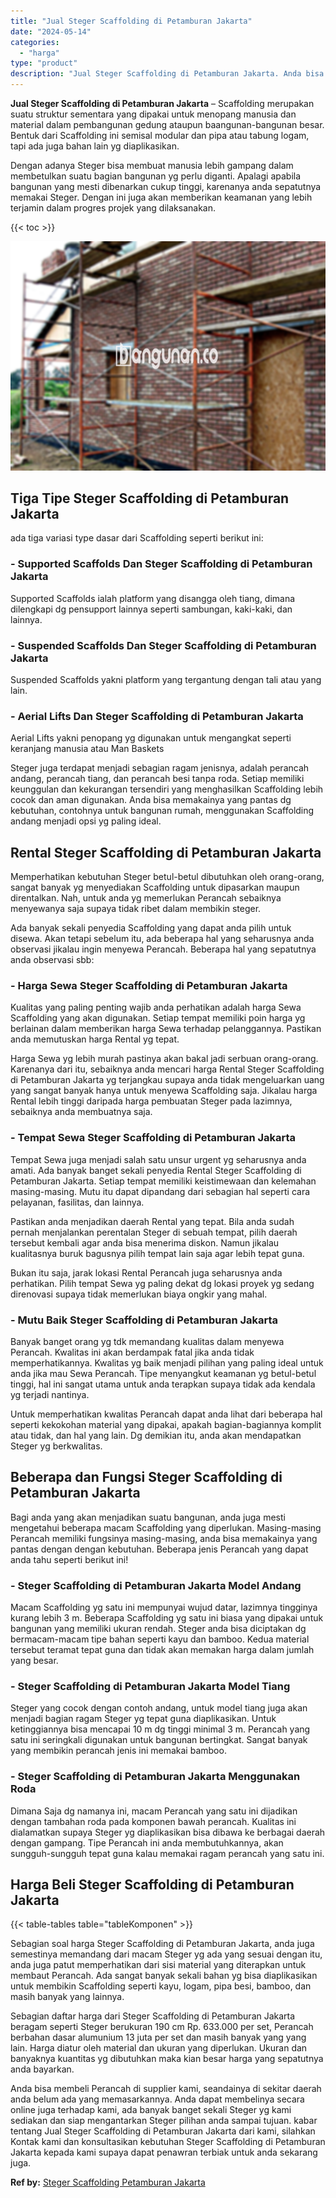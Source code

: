 ```yaml
---
title: "Jual Steger Scaffolding di Petamburan Jakarta"
date: "2024-05-14"
categories: 
  - "harga"
type: "product"
description: "Jual Steger Scaffolding di Petamburan Jakarta. Anda bisa membeli Perancah di supplier kami, seandainya di sekitar daerah anda belum ada yang memasarkannya. A..."
---
```


**Jual Steger Scaffolding di Petamburan Jakarta** – Scaffolding merupakan suatu struktur sementara yang dipakai untuk menopang manusia dan material dalam pembangunan gedung ataupun baangunan-bangunan besar. Bentuk dari Scaffolding ini semisal modular dan pipa atau tabung logam, tapi ada juga bahan lain yg diaplikasikan.

Dengan adanya Steger bisa membuat manusia lebih gampang dalam membetulkan suatu bagian bangunan yg perlu diganti. Apalagi apabila bangunan yang mesti dibenarkan cukup tinggi, karenanya anda sepatutnya memakai Steger. Dengan ini juga akan memberikan keamanan yang lebih terjamin dalam progres projek yang dilaksanakan.

{{< toc >}}

![Jual Steger Scaffolding di Petamburan Jakarta](/images/sewa-scaffolding-steger-20.png)

## Tiga Tipe Steger Scaffolding di Petamburan Jakarta

ada tiga variasi type dasar dari Scaffolding seperti berikut ini:

### \- Supported Scaffolds Dan Steger Scaffolding di Petamburan Jakarta

Supported Scaffolds ialah platform yang disangga oleh tiang, dimana dilengkapi dg pensupport lainnya seperti sambungan, kaki-kaki, dan lainnya.

### \- Suspended Scaffolds Dan Steger Scaffolding di Petamburan Jakarta

Suspended Scaffolds yakni platform yang tergantung dengan tali atau yang lain.

### \- Aerial Lifts Dan Steger Scaffolding di Petamburan Jakarta

Aerial Lifts yakni penopang yg digunakan untuk mengangkat seperti keranjang manusia atau Man Baskets

Steger juga terdapat menjadi sebagian ragam jenisnya, adalah perancah andang, perancah tiang, dan perancah besi tanpa roda. Setiap memiliki keunggulan dan kekurangan tersendiri yang menghasilkan Scaffolding lebih cocok dan aman digunakan. Anda bisa memakainya yang pantas dg kebutuhan, contohnya untuk bangunan rumah, menggunakan Scaffolding andang menjadi opsi yg paling ideal.

## Rental Steger Scaffolding di Petamburan Jakarta

Memperhatikan kebutuhan Steger betul-betul dibutuhkan oleh orang-orang, sangat banyak yg menyediakan Scaffolding untuk dipasarkan maupun direntalkan. Nah, untuk anda yg memerlukan Perancah sebaiknya menyewanya saja supaya tidak ribet dalam membikin steger.

Ada banyak sekali penyedia Scaffolding yang dapat anda pilih untuk disewa. Akan tetapi sebelum itu, ada beberapa hal yang seharusnya anda observasi jikalau ingin menyewa Perancah. Beberapa hal yang sepatutnya anda observasi sbb:

### \- Harga Sewa Steger Scaffolding di Petamburan Jakarta

Kualitas yang paling penting wajib anda perhatikan adalah harga Sewa Scaffolding yang akan digunakan. Setiap tempat memiliki poin harga yg berlainan dalam memberikan harga Sewa terhadap pelanggannya. Pastikan anda memutuskan harga Rental yg tepat.

Harga Sewa yg lebih murah pastinya akan bakal jadi serbuan orang-orang. Karenanya dari itu, sebaiknya anda mencari harga Rental Steger Scaffolding di Petamburan Jakarta yg terjangkau supaya anda tidak mengeluarkan uang yang sangat banyak hanya untuk menyewa Scaffolding saja. Jikalau harga Rental lebih tinggi daripada harga pembuatan Steger pada lazimnya, sebaiknya anda membuatnya saja.

### \- Tempat Sewa Steger Scaffolding di Petamburan Jakarta

Tempat Sewa juga menjadi salah satu unsur urgent yg seharusnya anda amati. Ada banyak banget sekali penyedia Rental Steger Scaffolding di Petamburan Jakarta. Setiap tempat memiliki keistimewaan dan kelemahan masing-masing. Mutu itu dapat dipandang dari sebagian hal seperti cara pelayanan, fasilitas, dan lainnya.

Pastikan anda menjadikan daerah Rental yang tepat. Bila anda sudah pernah menjalankan perentalan Steger di sebuah tempat, pilih daerah tersebut kembali agar anda bisa menerima diskon. Namun jikalau kualitasnya buruk bagusnya pilih tempat lain saja agar lebih tepat guna.

Bukan itu saja, jarak lokasi Rental Perancah juga seharusnya anda perhatikan. Pilih tempat Sewa yg paling dekat dg lokasi proyek yg sedang direnovasi supaya tidak memerlukan biaya ongkir yang mahal.

### \- Mutu Baik Steger Scaffolding di Petamburan Jakarta

Banyak banget orang yg tdk memandang kualitas dalam menyewa Perancah. Kwalitas ini akan berdampak fatal jika anda tidak memperhatikannya. Kwalitas yg baik menjadi pilihan yang paling ideal untuk anda jika mau Sewa Perancah. Tipe menyangkut keamanan yg betul-betul tinggi, hal ini sangat utama untuk anda terapkan supaya tidak ada kendala yg terjadi nantinya.

Untuk memperhatikan kwalitas Perancah dapat anda lihat dari beberapa hal seperti kekokohan material yang dipakai, apakah bagian-bagiannya komplit atau tidak, dan hal yang lain. Dg demikian itu, anda akan mendapatkan Steger yg berkwalitas.

## Beberapa dan Fungsi Steger Scaffolding di Petamburan Jakarta

Bagi anda yang akan menjadikan suatu bangunan, anda juga mesti mengetahui beberapa macam Scaffolding yang diperlukan. Masing-masing Perancah memiliki fungsinya masing-masing, anda bisa memakainya yang pantas dengan dengan kebutuhan. Beberapa jenis Perancah yang dapat anda tahu seperti berikut ini!

### \- Steger Scaffolding di Petamburan Jakarta Model Andang

Macam Scaffolding yg satu ini mempunyai wujud datar, lazimnya tingginya kurang lebih 3 m. Beberapa Scaffolding yg satu ini biasa yang dipakai untuk bangunan yang memiliki ukuran rendah. Steger anda bisa diciptakan dg bermacam-macam tipe bahan seperti kayu dan bamboo. Kedua material tersebut teramat tepat guna dan tidak akan memakan harga dalam jumlah yang besar.

### \- Steger Scaffolding di Petamburan Jakarta Model Tiang

Steger yang cocok dengan contoh andang, untuk model tiang juga akan menjadi bagian ragam Steger yg tepat guna diaplikasikan. Untuk ketinggiannya bisa mencapai 10 m dg tinggi minimal 3 m. Perancah yang satu ini seringkali digunakan untuk bangunan bertingkat. Sangat banyak yang membikin perancah jenis ini memakai bamboo.

### \- Steger Scaffolding di Petamburan Jakarta Menggunakan Roda

Dimana Saja dg namanya ini, macam Perancah yang satu ini dijadikan dengan tambahan roda pada komponen bawah perancah. Kualitas ini dialamatkan supaya Steger yg diaplikasikan bisa dibawa ke berbagai daerah dengan gampang. Tipe Perancah ini anda membutuhkannya, akan sungguh-sungguh tepat guna kalau memakai ragam perancah yang satu ini.

## Harga Beli Steger Scaffolding di Petamburan Jakarta

{{< table-tables table="tableKomponen" >}}

Sebagian soal harga Steger Scaffolding di Petamburan Jakarta, anda juga semestinya memandang dari macam Steger yg ada yang sesuai dengan itu, anda juga patut memperhatikan dari sisi material yang diterapkan untuk membaut Perancah. Ada sangat banyak sekali bahan yg bisa diaplikasikan untuk membikin Scaffolding seperti kayu, logam, pipa besi, bamboo, dan masih banyak yang lainnya.

Sebagian daftar harga dari Steger Scaffolding di Petamburan Jakarta beragam seperti Steger berukuran 190 cm Rp. 633.000 per set, Perancah berbahan dasar alumunium 13 juta per set dan masih banyak yang yang lain. Harga diatur oleh material dan ukuran yang diperlukan. Ukuran dan banyaknya kuantitas yg dibutuhkan maka kian besar harga yang sepatutnya anda bayarkan.

Anda bisa membeli Perancah di supplier kami, seandainya di sekitar daerah anda belum ada yang memasarkannya. Anda dapat membelinya secara online juga terhadap kami, ada banyak banget sekali Steger yg kami sediakan dan siap mengantarkan Steger pilihan anda sampai tujuan. kabar tentang Jual Steger Scaffolding di Petamburan Jakarta dari kami, silahkan Kontak kami dan konsultasikan kebutuhan Steger Scaffolding di Petamburan Jakarta kepada kami supaya dapat penawran terbiak untuk anda sekarang juga.

**Ref by:** [Steger Scaffolding Petamburan Jakarta](https://id.wikipedia.org/wiki/Steger)
